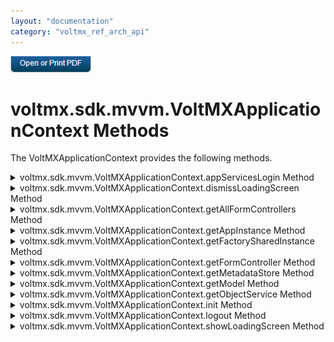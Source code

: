 ```yaml
---
layout: "documentation"
category: "voltmx_ref_arch_api"
---
```

                        

[![](Resources/Images/pdf.png)](http://docs.voltmx.com/9_x_PDFs/iris/voltmx_ref_arch_ap_internali.pdf)


voltmx.sdk.mvvm.VoltMXApplicationContext Methods
============================================

The VoltMXApplicationContext provides the following methods.


<details close markdown="block"><summary>voltmx.sdk.mvvm.VoltMXApplicationContext.appServicesLogin Method</summary>

* * *

Performs initialization, registration, and login services for an app.

### Syntax

{% highlight VoltMx %}
voltmx.sdk.mvvm.VoltMXApplicationContext.appServicesLogin(  
    params,  
    loginSuccessCallback,  
    loginErrorCallback);
{% endhighlight %}

### Parameters

_params_

An object containing the authorization parameter and options, as well as the synchronization configuration information. This object uses the following format.

*   authParams: An object containing a userID and a password.
*   options: An object specifying the type of access that the app uses. The object contains one key, called "access", which can have a value of either "online" or "offline".
*   syncOptions: An object containing synchronization configuration information.

_loginSuccessCallback_

An optional event handler function that is called upon success.

_loginErrorCallback_

An optional event handler function that is called if the `appServicesLogin` function fails.

### Return Values

None.

### Remarks

This method performs initialization, configuration, and login services. It calls the [voltmx.sdk.mvvm.VoltMXApplicationContext.init](#init) method. If your app invokes `appServicesLogin`, it does not need to call `voltmx.sdk.mvvm.VoltMXApplicationContext.init`. The `appServicesLogin` method also registers and starts the AuthenticationServiceManage and MetadataServiceManager objects. Therefore, this app must have identity services configured prior to calling `appServicesLogin`.

In the case of an app that uses offline storage, this method also registers and starts the `SyncManager` object.

Your app calls this method directly by using its fully-qualified name.

### Example

{% highlight VoltMx %}
params = {
    "authParams" : {
        "userid" : "Aard",
        "password" : "Vark"
    },
    "options" :{
        {"access":"online"}
    },
    "syncOptions" : {
        "syncConfig":{
            "batchsize" : 10000000,
            // Other sync configuration params.
        }
    }
}

voltmx.sdk.mvvm.VoltMXApplicationContext.appServicesLogin(params);
{% endhighlight %}

* * *

</details>
<details close markdown="block"><summary>voltmx.sdk.mvvm.VoltMXApplicationContext.dismissLoadingScreen Method</summary> 

* * *

Dismisses a loading screen that was previously displayed using the [showLoadingScreen](#ShowLoad) method.

### Syntax

{% highlight VoltMx %}
dismissLoadingScreen();
{% endhighlight %}

### Parameters

None.

### Return Values

None.

### Remarks

Typically, your app calls the [showLoadingScreen](#ShowLoad) method to display a screen that lets the user know that it is loading data and that the user must wait. After the data has been loaded, your app calls this method to dismiss the loading screen.

### Example

{% highlight VoltMx %}
var appContext = voltmx.sdk.mvvm.VoltMXApplicationContext.getAppInstance();
appContext.dismissLoadingScreen();

{% endhighlight %}

* * *

</details>
<details close markdown="block"><summary>voltmx.sdk.mvvm.VoltMXApplicationContext.getAllFormControllers Method</summary> 

* * *

Retrieves controler objects for every form in the current application context.

### Syntax

{% highlight VoltMx %}
getAllFormControllers();
{% endhighlight %}

### Parameters

None.

### Return Values

Returns an object containing all of the form controllers in the application context. The object contains a group of key-value pairs in which the form ID is the key and the value is the controller for the specified form.

### Example

{% highlight VoltMx %}
var appContext = voltmx.sdk.mvvm.VoltMXApplicationContext.getAppInstance();
var allControllers = appContext.getFormControllers();
{% endhighlight %}

* * *

</details>
<details close markdown="block"><summary>voltmx.sdk.mvvm.VoltMXApplicationContext.getAppInstance Method</summary> 

* * *

Retrieves in instance of a VoltMXApplicationContext object.

### Syntax

{% highlight VoltMx %}
voltmx.sdk.mvvm.VoltMXApplicationContext.getAppInstance();
{% endhighlight %}

### Parameters

None.

### Return Values

Returns a voltmx.sdk.mvvm.VoltMXApplicationContext object.

### Remarks

Your app calls this function any time it needs an instance of the global VoltMXApplicationContext object.

Your app calls this method directly by using its fully-qualified name.

### Example

{% highlight VoltMx %}
var appContext = voltmx.sdk.mvvm.VoltMXApplicationContext.getAppInstance();
{% endhighlight %}

* * *

</details>
<details close markdown="block"><summary>voltmx.sdk.mvvm.VoltMXApplicationContext.getFactorySharedInstance Method</summary> 

* * *

Retrieves an instance of the AppFactory object.

### Syntax

{% highlight VoltMx %}
getFactorySharedInstance();
{% endhighlight %}

### Parameters

None.

### Return Values

Returns a voltmx.sdk.mvvm.AppFactory object.

### Remarks

Apps use the AppFactory object to instantiate instances of classes in the voltmx.sdk.mvvm namespace.

### Example

{% highlight VoltMx %}
var appContext = voltmx.sdk.mvvm.VoltMXApplicationContext.getAppInstance();
var appFactoryInstance = appContext.getFactorySharedInstance();
{% endhighlight %}

* * *

</details>
<details close markdown="block"><summary>voltmx.sdk.mvvm.VoltMXApplicationContext.getFormController Method</summary> 

* * *

Retrieves the form controller for the specified form.

### Syntax

{% highlight VoltMx %}
getFormController(  
    formId)
{% endhighlight %}

### Parameters

formID

A string containing the ID of the form.

### Return Values

Returns the controller associated with the specified form.

### Example

{% highlight VoltMx %}
var appContext = voltmx.sdk.mvvm.VoltMXApplicationContext.getAppInstance();
appContext.getFormController(formId);			
{% endhighlight %}

* * *

</details>
<details close markdown="block"><summary>voltmx.sdk.mvvm.VoltMXApplicationContext.getMetadataStore Method</summary> 

* * *

Retrieves a voltmx.sdk.mvvm.MetadataStore object from the application's context.

### Syntax

{% highlight VoltMx %}
voltmx.sdk.mvvm.VoltMXApplicationContext.getAppInstance().getMetadataStore();
{% endhighlight %}

### Parameters

None.

### Return Values

Returns the MetadataStore object from the app's context.

### Example

{% highlight VoltMx %}
var appContext = voltmx.sdk.mvvm.VoltMXApplicationContext.getAppInstance();
var appMetadataStore = appContext.getMetadataStore();
{% endhighlight %}

* * *

</details>
<details close markdown="block"><summary>voltmx.sdk.mvvm.VoltMXApplicationContext.getModel Method</summary> 

* * *

Retrieves the specified model.

### Syntax

{% highlight VoltMx %}
getModel(  
    entityName,  
    serviceName,  
    options);
{% endhighlight %}

### Parameters

_entityName_

A string containing the name of the model.

serviceName

A string that contains the name of the object service that the model in the _entityName_ parameter belongs to.

options

An object that defines the access options for the model. The object contains one key, called "access", which can have a value of either "online" or "offline".

### Return Values

Returns the specified model.

### Remarks

Apps based on the VoltMXReference Architecture SDK use models to abstract the access to data sources. Data sources can include both local data storage on the device and remote data services that your app accesses across the Internet. For each data source, there is a model that provides a standardized interface to the data source. This function returns the model associated with a data source.

### Example

{% highlight VoltMx %}
var modelName = "MyModel";
var serviceName = "MyVoltMX FoundrySerice";
var serviceOptions = {"access":"online"};
var appContext = voltmx.sdk.mvvm.VoltMXApplicationContext.getAppInstance();
var currentModel = appContext.getModel(modelName,serviceName,serviceOptions);
{% endhighlight %}

* * *

</details>
<details close markdown="block"><summary>voltmx.sdk.mvvm.VoltMXApplicationContext.getObjectService Method</summary> 

* * *

Retrieves the specified object service.

### Syntax

{% highlight VoltMx %}
getObjectService(  
    options,  
    objectServiceName);
{% endhighlight %}

### Parameters

_options_

A JavaScript object that specifies the access options for the service. The object contains one key, called "access", which can have a value of either "online" or "offline".

_objectServiceName_

The name of the object service to retrieve.

### Return Values

Returns the specified object service.

### Example

{% highlight VoltMx %}
var serviceName = "MyVoltMX FoundrySerice";
var serviceOptions = {"access":"online"};
var appContext = voltmx.sdk.mvvm.VoltMXApplicationContext.getAppInstance();
var onlineObjSer = appContext.getObjectService(serviceOptions,serviceName);
{% endhighlight %}

* * *

</details>
<details close markdown="block"><summary>voltmx.sdk.mvvm.VoltMXApplicationContext.init Method</summary> 

* * *

Initializes an instance of a VoltMXApplicationContext object.

### Syntax

{% highlight VoltMx %}
voltmx.sdk.mvvm.VoltMXApplicationContext.init();
{% endhighlight %}

### Parameters

None.

### Return Values

None.

### Remarks

You must call the `init` method before you can use any other method that this object provides. If you do not call this method first, all of the other methods of this class will return an error.

Your app calls this method directly by using its fully-qualified name.

### Example

{% highlight VoltMx %}
voltmx.sdk.mvvm.VoltMXApplicationContext.init();
{% endhighlight %}

* * *

</details>
<details close markdown="block"><summary>voltmx.sdk.mvvm.VoltMXApplicationContext.logout Method</summary> 

* * *

Performs a logout operation.

### Syntax

{% highlight VoltMx %}
logout(  
    successCallback,  
    errorCallback);
{% endhighlight %}

### Parameters

_successCallback_

An event handler function that is called when the logout operation is successful.

_errorCallback_

An event handler function that is called when the logout operation results in an error.

### Return Values

None

### Remarks

This function clears all form controllers, models, and so forth from the VoltMXApplicationContext object's application context. It then logs the app out of Volt MX Foundry services that it is logged into.

### Example

{% highlight VoltMx %}
var appContext = voltmx.sdk.mvvm.VoltMXApplicationContext.getAppInstance();
appContext.logout();
{% endhighlight %}

* * *

</details>
<details close markdown="block"><summary>voltmx.sdk.mvvm.VoltMXApplicationContext.showLoadingScreen Method</summary> 

* * *

Displays a loading screen with the specified text.

### Syntax

{% highlight VoltMx %}
showLoadingScreen(  
    text);
{% endhighlight %}

### Parameters

_text_

A string containing the text to display

### Return Values

None.

### Remarks

You app calls this method when it needs to display a screen informing the user that data is loading. The typical use case for this method is when your app is getting data from a remote service across the Internet.

This method displays the loading screen with the message specified in the _text_ parameter and then returns. When the data is loaded, call the [dismissLoadingScreen](#DisLoad) method to dismiss the loading screen.

### Example

{% highlight VoltMx %}
var text = "Quite please, I'm thinking..."
var appContext = voltmx.sdk.mvvm.VoltMXApplicationContext.getAppInstance();
appContext.showLoadingScreen(text); 
{% endhighlight %}

* * *
</details>
